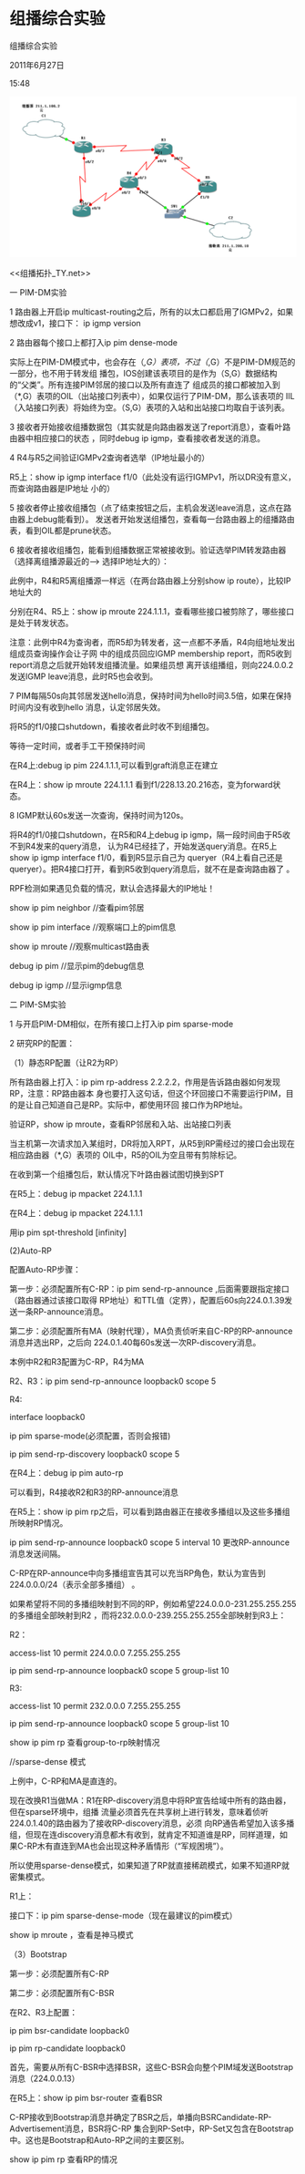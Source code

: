 # 组播综合实验

组播综合实验

2011年6月27日

15:48

![Untitled](组播综合实验/Untitled.bmp)

<<组播拓扑_TY.net>>

一 PIM-DM实验

1 路由器上开启ip multicast-routing之后，所有的以太口都启用了IGMPv2，如果想改成v1，接口下： ip igmp version

2 路由器每个接口上都打入ip pim dense-mode

实际上在PIM-DM模式中，也会存在（*,G）表项，不过（*,G）不是PIM-DM规范的一部分，也不用于转发组 播包，IOS创建该表项目的是作为（S,G）数据结构的“父类”。所有连接PIM邻居的接口以及所有直连了 组成员的接口都被加入到（*,G）表项的OIL（出站接口列表中），如果仅运行了PIM-DM，那么该表项的 IIL（入站接口列表）将始终为空。（S,G）表项的入站和出站接口均取自于该列表。

3 接收者开始接收组播数据包（其实就是向路由器发送了report消息），查看叶路由器中相应接口的状态 ，同时debug ip igmp，查看接收者发送的消息。

4 R4与R5之间验证IGMPv2查询者选举（IP地址最小的）

R5上：show ip igmp interface f1/0（此处没有运行IGMPv1，所以DR没有意义，而查询路由器是IP地址 小的）

5 接收者停止接收组播包（点了结束按钮之后，主机会发送leave消息，这点在路由器上debug能看到）。 发送者开始发送组播包，查看每一台路由器上的组播路由表，看到OIL都是prune状态。

6 接收者接收组播包，能看到组播数据正常被接收到。验证选举PIM转发路由器（选择离组播源最近的--> 选择IP地址大的）：

此例中，R4和R5离组播源一样远（在两台路由器上分别show ip route），比较IP地址大的

分别在R4、R5上：show ip mroute 224.1.1.1，查看哪些接口被剪除了，哪些接口是处于转发状态。

注意：此例中R4为查询者，而R5却为转发者，这一点都不矛盾，R4向组地址发出组成员查询操作会让子网 中的组成员回应IGMP membership report，而R5收到report消息之后就开始转发组播流量。如果组员想 离开该组播组，则向224.0.0.2发送IGMP leave消息，此时R5也会收到。

7 PIM每隔50s向其邻居发送hello消息，保持时间为hello时间3.5倍，如果在保持时间内没有收到hello 消息，认定邻居失效。

将R5的f1/0接口shutdown，看接收者此时收不到组播包。

等待一定时间，或者手工干预保持时间

在R4上:debug ip pim 224.1.1.1,可以看到graft消息正在建立

在R4上：show ip mroute 224.1.1.1 看到f1/228.13.20.216态，变为forward状态。

8 IGMP默认60s发送一次查询，保持时间为120s。

将R4的f1/0接口shutdown，在R5和R4上debug ip igmp，隔一段时间由于R5收不到R4发来的query消息， 认为R4已经挂了，开始发送query消息。在R5上show ip igmp interface f1/0，看到R5显示自己为 queryer（R4上看自己还是queryer）。把R4接口打开，看到R5收到query消息后，就不在是查询路由器了 。

RPF检测如果遇见负载的情况，默认会选择最大的IP地址！

show ip pim neighbor //查看pim邻居

show ip pim interface //观察端口上的pim信息

show ip mroute //观察multicast路由表

debug ip pim //显示pim的debug信息

debug ip igmp //显示igmp信息

二 PIM-SM实验

1 与开启PIM-DM相似，在所有接口上打入ip pim sparse-mode

2 研究RP的配置：

（1）静态RP配置（让R2为RP）

所有路由器上打入：ip pim rp-address 2.2.2.2，作用是告诉路由器如何发现RP，注意：RP路由器本 身也要打入这句话，但这个环回接口不需要运行PIM，目的是让自己知道自己是RP。实际中，都使用环回 接口作为RP地址。

验证RP，show ip mroute，查看RP邻居和入站、出站接口列表

当主机第一次请求加入某组时，DR将加入RPT，从R5到RP需经过的接口会出现在相应路由器（*,G）表项的 OIL中，R5的OIL为空且带有剪除标记。

在收到第一个组播包后，默认情况下叶路由器试图切换到SPT

在R5上：debug ip mpacket 224.1.1.1

在R4上：debug ip mpacket 224.1.1.1

用ip pim spt-threshold [infinity]

(2)Auto-RP

配置Auto-RP步骤：

第一步：必须配置所有C-RP：ip pim send-rp-announce ,后面需要跟指定接口（路由器通过该接口取得 RP地址）和TTL值（定界），配置后60s向224.0.1.39发送一条RP-announce消息。

第二步：必须配置所有MA（映射代理），MA负责侦听来自C-RP的RP-announce消息并选出RP，之后向 224.0.1.40每60s发送一次RP-discovery消息。

本例中R2和R3配置为C-RP，R4为MA

R2、R3：ip pim send-rp-announce loopback0 scope 5

R4:

interface loopback0

ip pim sparse-mode(必须配置，否则会报错)

ip pim send-rp-discovery loopback0 scope 5

在R4上：debug ip pim auto-rp

可以看到，R4接收R2和R3的RP-announce消息

在R5上：show ip pim rp之后，可以看到路由器正在接收多播组以及这些多播组所映射RP情况。

ip pim send-rp-announce loopback0 scope 5 interval 10 更改RP-announce消息发送间隔。

C-RP在RP-announce中向多播组宣告其可以充当RP角色，默认为宣告到224.0.0.0/24（表示全部多播组） 。

如果希望将不同的多播组映射到不同的RP，例如希望224.0.0.0-231.255.255.255的多播组全部映射到R2 ，而将232.0.0.0-239.255.255.255全部映射到R3上：

R2：

access-list 10 permit 224.0.0.0 7.255.255.255

ip pim send-rp-announce loopback0 scope 5 group-list 10

R3:

access-list 10 permit 232.0.0.0 7.255.255.255

ip pim send-rp-announce loopback0 scope 5 group-list 10

show ip pim rp 查看group-to-rp映射情况

//sparse-dense 模式

上例中，C-RP和MA是直连的。

现在改换R1当做MA：R1在RP-discovery消息中将RP宣告给域中所有的路由器，但在sparse环境中，组播 流量必须首先在共享树上进行转发，意味着侦听224.0.1.40的路由器为了接收RP-discovery消息，必须 向RP通告希望加入该多播组，但现在连discovery消息都木有收到，就肯定不知道谁是RP，同样道理，如 果C-RP木有直连到MA也会出现这种矛盾情形（“军规困境”）。

所以使用sparse-dense模式，如果知道了RP就直接稀疏模式，如果不知道RP就密集模式。

R1上：

接口下：ip pim sparse-dense-mode（现在最建议的pim模式）

show ip mroute ，查看是神马模式

（3）Bootstrap

第一步：必须配置所有C-RP

第二步：必须配置所有C-BSR

在R2、R3上配置：

ip pim bsr-candidate loopback0

ip pim rp-candidate loopback0

首先，需要从所有C-BSR中选择BSR，这些C-BSR会向整个PIM域发送Bootstrap消息（224.0.0.13）

在R5上：show ip pim bsr-router 查看BSR

C-RP接收到Bootstrap消息并确定了BSR之后，单播向BSRCandidate-RP-Advertisement消息，BSR将C-RP 集合到RP-Set中，RP-Set又包含在Bootstrap中。这也是Bootstrap和Auto-RP之间的主要区别。

show ip pim rp 查看RP的情况